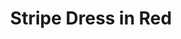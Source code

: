 ---
title: Stripe Dress in Red
price: RUB 5,610

description: Made of soft and natural nude cotton fabric, which feels really nice on your skin. The bottom has a top layer made of subtle transparent net. Loose silhouette gives comfort and freedom of movement. The collar has a button closure on the back.

composition: 90% cotton, 5% polyester, 5% viscose
sizes: Available in two sizes (S, M)  
---